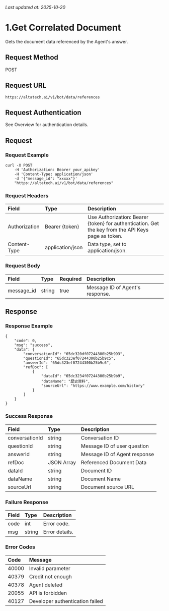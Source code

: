 _Last updated at: 2025-10-20_

# **1.Get Correlated Document**

Gets the document data referenced by the Agent's answer.

## **Request Method**

POST

## **Request URL**

`https://altatech.ai/v1/bot/data/references` 

## **Request Authentication**

See Overview for authentication details.

## **Request**

### **Request Example**

```
curl -X POST 
	-H 'Authorization: Bearer your_apikey' 		
	-H 'Content-Type: application/json'
	-d '{"message_id": "xxxxx"}'
	"https://altatech.ai/v1/bot/data/references"
```

### **Request Headers**

| Field | Type | Description |
| :---- | :---- | :---- |
| Authorization | Bearer {token} | Use Authorization: Bearer {token} for authentication. Get the key from the API Keys page as token. |
| Content-Type | application/json | Data type, set to application/json. |

### **Request Body**

| Field | Type | Required | Description |
| :---- | :---- | :---- | :---- |
| message\_id | string | true | Message ID of Agent's response. |

## **Response**

### **Response Example**

```
{
    "code": 0,
    "msg": "success",
    "data": {
        "conversationId": "65dc320df07244300b25b993",
        "questionId": "65dc323ef07244300b25b9c5",
        "answerId": "65dc323ef07244300b25b9c6",
        "refDoc": [
            {
                "dataId": "65dc3234f07244300b25b9b9",
                "dataName": "歷史資料",
                "sourceUrl": "https://www.example.com/history"
            }
        ]
    }
}
```

### **Success Response**

| Field | Type | Description |
| :---- | :---- | :---- |
| conversationId | string | Conversation ID |
| questionId | string | Message ID of user question |
| answerId | string | Message ID of Agent response |
| refDoc | JSON Array | Referenced Document Data |
| dataId | string | Document ID |
| dataName | string | Document Name |
| sourceUrl | string | Document source URL |

### **Failure Response**

| Field | Type | Description |
| :---- | :---- | :---- |
| code | int | Error code. |
| msg | string | Error details. |

### **Error Codes**

| Code | Message |
| :---- | :---- |
| 40000 | Invalid parameter |
| 40379 | Credit not enough |
| 40378 | Agent deleted |
| 20055 | API is forbidden |
| 40127 | Developer authentication failed |
